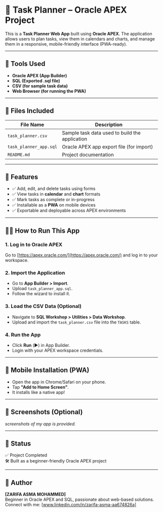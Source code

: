 # 📅 Task Planner – Oracle APEX Project

This is a **Task Planner Web App** built using **Oracle APEX**. The application allows users to plan tasks, view them in calendars and charts, and manage them in a responsive, mobile-friendly interface (PWA-ready).

---

## 🔧 Tools Used

- **Oracle APEX (App Builder)**
- **SQL (Exported .sql file)**
- **CSV (for sample task data)**
- **Web Browser (for running the PWA)**

---

## 📁 Files Included

| File Name             | Description                                     |
|----------------------|-------------------------------------------------|
| `task_planner.csv`   | Sample task data used to build the application  |
| `task_planner_app.sql` | Oracle APEX app export file (for import)       |
| `README.md`          | Project documentation                           |

---

## 🚀 Features

- ✅ Add, edit, and delete tasks using forms
- ✅ View tasks in **calendar** and **chart** formats
- ✅ Mark tasks as complete or in-progress
- ✅ Installable as a **PWA** on mobile devices
- ✅ Exportable and deployable across APEX environments

---

## 🧑‍💻 How to Run This App

### 1. Log in to Oracle APEX
Go to [https://apex.oracle.com/](https://apex.oracle.com/) and log in to your workspace.

### 2. Import the Application
- Go to **App Builder > Import**.
- Upload `task_planner_app.sql`.
- Follow the wizard to install it.

### 3. Load the CSV Data (Optional)
- Navigate to **SQL Workshop > Utilities > Data Workshop**.
- Upload and import the `task_planner.csv` file into the `TASKS` table.

### 4. Run the App
- Click **Run** (▶️) in App Builder.
- Login with your APEX workspace credentials.

---

## 📱 Mobile Installation (PWA)

- Open the app in Chrome/Safari on your phone.
- Tap **"Add to Home Screen"**.
- It installs like a native app!

---

## 📸 Screenshots (Optional)
_screenshots of my app is provided._

---

## 🏁 Status

✅ Project Completed  
🛠️ Built as a beginner-friendly Oracle APEX project  

---

## 🤝 Author

**[ZARIFA ASMA MOHAMMED]**  
Beginner in Oracle APEX and SQL, passionate about web-based solutions.  
Connect with me: [www.linkedin.com/in/zarifa-asma-aa674826a] 

